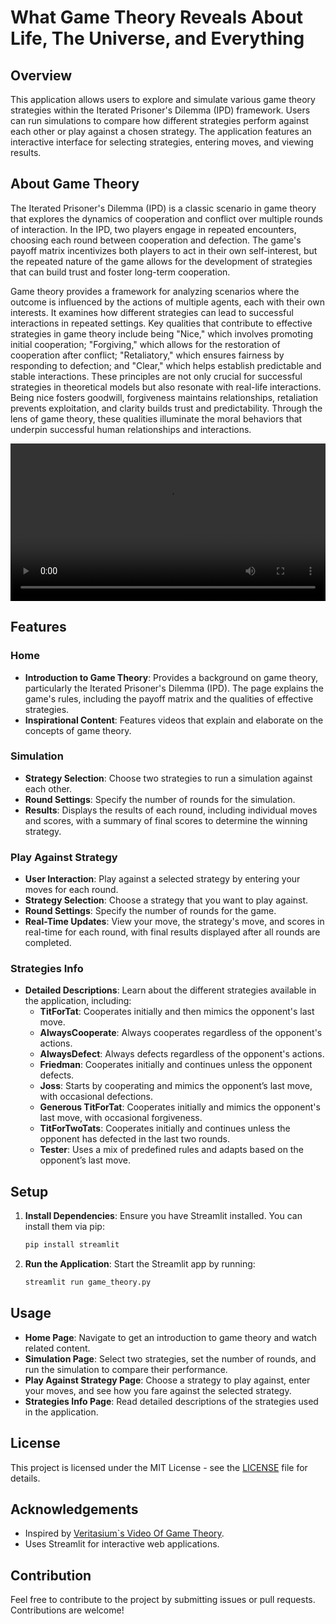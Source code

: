# What Game Theory Reveals About Life, The Universe, and Everything

## Overview

This application allows users to explore and simulate various game theory strategies within the Iterated Prisoner's Dilemma (IPD) framework. Users can run simulations to compare how different strategies perform against each other or play against a chosen strategy. The application features an interactive interface for selecting strategies, entering moves, and viewing results.

## About Game Theory

The Iterated Prisoner's Dilemma (IPD) is a classic scenario in game theory that explores the dynamics of cooperation and conflict over multiple rounds of interaction. In the IPD, two players engage in repeated encounters, choosing each round between cooperation and defection. The game's payoff matrix incentivizes both players to act in their own self-interest, but the repeated nature of the game allows for the development of strategies that can build trust and foster long-term cooperation.

Game theory provides a framework for analyzing scenarios where the outcome is influenced by the actions of multiple agents, each with their own interests. It examines how different strategies can lead to successful interactions in repeated settings. Key qualities that contribute to effective strategies in game theory include being "Nice," which involves promoting initial cooperation; "Forgiving," which allows for the restoration of cooperation after conflict; "Retaliatory," which ensures fairness by responding to defection; and "Clear," which helps establish predictable and stable interactions. These principles are not only crucial for successful strategies in theoretical models but also resonate with real-life interactions. Being nice fosters goodwill, forgiveness maintains relationships, retaliation prevents exploitation, and clarity builds trust and predictability. Through the lens of game theory, these qualities illuminate the moral behaviors that underpin successful human relationships and interactions.


<video width="100%" controls autoplay loop>
  <source src="goldy.mp4" type="video/mp4">
  Your browser does not support the video tag.
</video>

## Features

### Home
- **Introduction to Game Theory**: Provides a background on game theory, particularly the Iterated Prisoner's Dilemma (IPD). The page explains the game's rules, including the payoff matrix and the qualities of effective strategies.
- **Inspirational Content**: Features videos that explain and elaborate on the concepts of game theory.

### Simulation
- **Strategy Selection**: Choose two strategies to run a simulation against each other.
- **Round Settings**: Specify the number of rounds for the simulation.
- **Results**: Displays the results of each round, including individual moves and scores, with a summary of final scores to determine the winning strategy.

### Play Against Strategy
- **User Interaction**: Play against a selected strategy by entering your moves for each round.
- **Strategy Selection**: Choose a strategy that you want to play against.
- **Round Settings**: Specify the number of rounds for the game.
- **Real-Time Updates**: View your move, the strategy's move, and scores in real-time for each round, with final results displayed after all rounds are completed.

### Strategies Info
- **Detailed Descriptions**: Learn about the different strategies available in the application, including:
  - **TitForTat**: Cooperates initially and then mimics the opponent's last move.
  - **AlwaysCooperate**: Always cooperates regardless of the opponent's actions.
  - **AlwaysDefect**: Always defects regardless of the opponent's actions.
  - **Friedman**: Cooperates initially and continues unless the opponent defects.
  - **Joss**: Starts by cooperating and mimics the opponent’s last move, with occasional defections.
  - **Generous TitForTat**: Cooperates initially and mimics the opponent's last move, with occasional forgiveness.
  - **TitForTwoTats**: Cooperates initially and continues unless the opponent has defected in the last two rounds.
  - **Tester**: Uses a mix of predefined rules and adapts based on the opponent’s last move.

## Setup

1. **Install Dependencies**: Ensure you have Streamlit installed. You can install them via pip:
    ```bash
    pip install streamlit 
    ```
2. **Run the Application**: Start the Streamlit app by running:
    ```bash
    streamlit run game_theory.py
    ```

## Usage

- **Home Page**: Navigate to get an introduction to game theory and watch related content.
- **Simulation Page**: Select two strategies, set the number of rounds, and run the simulation to compare their performance.
- **Play Against Strategy Page**: Choose a strategy to play against, enter your moves, and see how you fare against the selected strategy.
- **Strategies Info Page**: Read detailed descriptions of the strategies used in the application.

## License

This project is licensed under the MIT License - see the [LICENSE](LICENSE) file for details.

## Acknowledgements

- Inspired by [Veritasium`s Video Of Game Theory](https://youtu.be/mScpHTIi-kM?si=ZoihaPKaeyHJABXY).
- Uses Streamlit for interactive web applications.

## Contribution

Feel free to contribute to the project by submitting issues or pull requests. Contributions are welcome!
